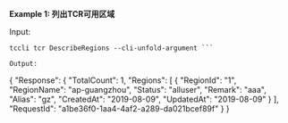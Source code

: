 **Example 1: 列出TCR可用区域**



Input: 

```
tccli tcr DescribeRegions --cli-unfold-argument ```

Output: 
```
{
    "Response": {
        "TotalCount": 1,
        "Regions": [
            {
                "RegionId": "1",
                "RegionName": "ap-guangzhou",
                "Status": "alluser",
                "Remark": "aaa",
                "Alias": "gz",
                "CreatedAt": "2019-08-09",
                "UpdatedAt": "2019-08-09"
            }
        ],
        "RequestId": "a1be36f0-1aa4-4af2-a289-da021bcef89f"
    }
}
```

